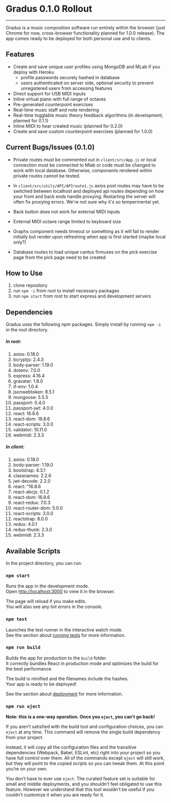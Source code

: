 # Gradus 0.1.0 Rollout

---

Gradus is a music composition software run entirely within the browser (just Chrome for now, cross-browser functionality planned for 1.0.0 release). The app comes ready to be deployed for both personal use and to clients.

## Features

- Create and save unique user profiles using MongoDB and MLab if you deploy with Heroku
  - profile passwords securely hashed in database
  - users authenticated on server side, optional security to prevent unregistered users from accessing features
- Direct support for USB MIDI inputs
- Inline virtual piano with full range of octaves
- Pre-generated counterpoint exercises
- Real-time music staff and note rendering
- Real-time togglable music theory feedback algorithms (in development, planned for 0.1.1)
- Inline MIDI to hear created music (planned for 0.2.0)
- Create and save custom counterpoint exercises (planned for 1.0.0)

## Current Bugs/Issues (0.1.0)

- Private routes must be commented out in `client/src/App.js` or local connection must be connected to Mlab or code must be changed to work with local database. Otherwise, components rendered within private routes cannot be tested.

- In `client/src/utils/API/APIroute1.js` axios post routes may have to be switched between localhost and deployed api routes depending on how your front and back ends handle proxying. Restarting the server will often fix proxying errors. We're not sure why it's so tempermental yet.

- Back button does not work for external MIDI inputs

- External MIDI octave range limited to keyboard size

- Graphs component needs timeout or something as it will fail to render initially but render upon refreshing when app is first started (maybe local only?)

- Database routes to load unique cantus firmuses on the pick exercise page from the pick page need to be created

## How to Use

1.  clone repository
2.  run `npm -i` from root to install necessary packages
3.  run `npm start` from root to start express and development servers

## Dependencies

Gradus uses the following npm packages. Simply install by running `npm -i` in the root directory.

##### In root:

1. axios: 0.18.0
2. bcryptjs: 2.4.3
3. body-parser: 1.19.0
4. dotenv: 7.0.0
5. express: 4.16.4
6. gravatar: 1.8.0
7. if-env: 1.0.4
8. jsonwebtoken: 8.5.1
9. mongoose: 5.5.5
10. passport: 0.4.0
11. passport-jwt: 4.0.0
12. react: 16.8.6
13. react-dom: 16.8.6
14. react-scripts: 3.0.0
15. validator: 10.11.0
16. webmidi: 2.3.3

##### In client:

1. axios: 0.18.0
2. body-parser: 1.19.0
3. bootstrap: 4.3.1
4. classnames: 2.2.6
5. jwt-decode: 2.2.0
6. react: "16.8.6
7. react-abcjs: 0.1.2
8. react-dom: 16.8.6
9. react-redux: 7.0.3
10. react-router-dom: 5.0.0
11. react-scripts: 3.0.0
12. reactstrap: 8.0.0
13. redux: 4.0.1
14. redux-thunk: 2.3.0
15. webmidi: 2.3.3

## Available Scripts

In the project directory, you can run:

### `npm start`

Runs the app in the development mode.<br>
Open [http://localhost:3000](http://localhost:3000) to view it in the browser.

The page will reload if you make edits.<br>
You will also see any lint errors in the console.

### `npm test`

Launches the test runner in the interactive watch mode.<br>
See the section about [running tests](https://facebook.github.io/create-react-app/docs/running-tests) for more information.

### `npm run build`

Builds the app for production to the `build` folder.<br>
It correctly bundles React in production mode and optimizes the build for the best performance.

The build is minified and the filenames include the hashes.<br>
Your app is ready to be deployed!

See the section about [deployment](https://facebook.github.io/create-react-app/docs/deployment) for more information.

### `npm run eject`

**Note: this is a one-way operation. Once you `eject`, you can’t go back!**

If you aren’t satisfied with the build tool and configuration choices, you can `eject` at any time. This command will remove the single build dependency from your project.

Instead, it will copy all the configuration files and the transitive dependencies (Webpack, Babel, ESLint, etc) right into your project so you have full control over them. All of the commands except `eject` will still work, but they will point to the copied scripts so you can tweak them. At this point you’re on your own.

You don’t have to ever use `eject`. The curated feature set is suitable for small and middle deployments, and you shouldn’t feel obligated to use this feature. However we understand that this tool wouldn’t be useful if you couldn’t customize it when you are ready for it.
